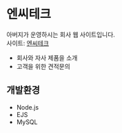 # 엔씨테크
아버지가 운영하시는 회사 웹 사이트입니다.<br>
사이트: [엔씨테크](http://nctech.cafe24app.com/)<br>
- 회사와 자사 제품을 소개<br>
- 고객을 위한 견적문의<br>

## 개발환경
- Node.js <br>
- EJS <br>
- MySQL <br>
